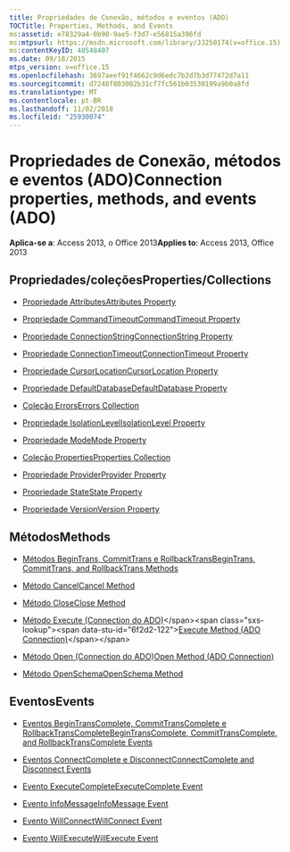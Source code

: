 ```yaml
---
title: Propriedades de Conexão, métodos e eventos (ADO)
TOCTitle: Properties, Methods, and Events
ms:assetid: e78329a4-0b90-9ae5-f3d7-e56815a396fd
ms:mtpsurl: https://msdn.microsoft.com/library/JJ250174(v=office.15)
ms:contentKeyID: 48548407
ms.date: 09/18/2015
mtps_version: v=office.15
ms.openlocfilehash: 3697aeef91f4662c9d6edc7b2d7b3d77472d7a11
ms.sourcegitcommit: d7248f803002b31cf7fc561b03530199a9b0a8fd
ms.translationtype: MT
ms.contentlocale: pt-BR
ms.lasthandoff: 11/02/2018
ms.locfileid: "25930074"
---
```

# <a name="connection-properties-methods-and-events-ado"></a><span data-ttu-id="6f2d2-102">Propriedades de Conexão, métodos e eventos (ADO)</span><span class="sxs-lookup"><span data-stu-id="6f2d2-102">Connection properties, methods, and events (ADO)</span></span>

<span data-ttu-id="6f2d2-103">**Aplica-se a**: Access 2013, o Office 2013</span><span class="sxs-lookup"><span data-stu-id="6f2d2-103">**Applies to**: Access 2013, Office 2013</span></span>

## <a name="propertiescollections"></a><span data-ttu-id="6f2d2-104">Propriedades/coleções</span><span class="sxs-lookup"><span data-stu-id="6f2d2-104">Properties/Collections</span></span>

- [<span data-ttu-id="6f2d2-105">Propriedade Attributes</span><span class="sxs-lookup"><span data-stu-id="6f2d2-105">Attributes Property</span></span>](attributes-property-ado.md)

- [<span data-ttu-id="6f2d2-106">Propriedade CommandTimeout</span><span class="sxs-lookup"><span data-stu-id="6f2d2-106">CommandTimeout Property</span></span>](commandtimeout-property-ado.md)

- [<span data-ttu-id="6f2d2-107">Propriedade ConnectionString</span><span class="sxs-lookup"><span data-stu-id="6f2d2-107">ConnectionString Property</span></span>](connectionstring-property-ado.md)

- [<span data-ttu-id="6f2d2-108">Propriedade ConnectionTimeout</span><span class="sxs-lookup"><span data-stu-id="6f2d2-108">ConnectionTimeout Property</span></span>](connectiontimeout-property-ado.md)

- [<span data-ttu-id="6f2d2-109">Propriedade CursorLocation</span><span class="sxs-lookup"><span data-stu-id="6f2d2-109">CursorLocation Property</span></span>](cursorlocation-property-ado.md)

- [<span data-ttu-id="6f2d2-110">Propriedade DefaultDatabase</span><span class="sxs-lookup"><span data-stu-id="6f2d2-110">DefaultDatabase Property</span></span>](defaultdatabase-property-ado.md)

- [<span data-ttu-id="6f2d2-111">Coleção Errors</span><span class="sxs-lookup"><span data-stu-id="6f2d2-111">Errors Collection</span></span>](errors-collection-ado.md)

- [<span data-ttu-id="6f2d2-112">Propriedade IsolationLevel</span><span class="sxs-lookup"><span data-stu-id="6f2d2-112">IsolationLevel Property</span></span>](isolationlevel-property-ado.md)

- [<span data-ttu-id="6f2d2-113">Propriedade Mode</span><span class="sxs-lookup"><span data-stu-id="6f2d2-113">Mode Property</span></span>](mode-property-ado.md)

- [<span data-ttu-id="6f2d2-114">Coleção Properties</span><span class="sxs-lookup"><span data-stu-id="6f2d2-114">Properties Collection</span></span>](properties-collection-ado.md)

- [<span data-ttu-id="6f2d2-115">Propriedade Provider</span><span class="sxs-lookup"><span data-stu-id="6f2d2-115">Provider Property</span></span>](provider-property-ado.md)

- [<span data-ttu-id="6f2d2-116">Propriedade State</span><span class="sxs-lookup"><span data-stu-id="6f2d2-116">State Property</span></span>](state-property-ado.md)

- [<span data-ttu-id="6f2d2-117">Propriedade Version</span><span class="sxs-lookup"><span data-stu-id="6f2d2-117">Version Property</span></span>](version-property-ado.md)

## <a name="methods"></a><span data-ttu-id="6f2d2-118">Métodos</span><span class="sxs-lookup"><span data-stu-id="6f2d2-118">Methods</span></span>

- [<span data-ttu-id="6f2d2-119">Métodos BeginTrans, CommitTrans e RollbackTrans</span><span class="sxs-lookup"><span data-stu-id="6f2d2-119">BeginTrans, CommitTrans, and RollbackTrans Methods</span></span>](begintrans-committrans-and-rollbacktrans-methods-ado.md)

- [<span data-ttu-id="6f2d2-120">Método Cancel</span><span class="sxs-lookup"><span data-stu-id="6f2d2-120">Cancel Method</span></span>](cancel-method-ado.md)

- [<span data-ttu-id="6f2d2-121">Método Close</span><span class="sxs-lookup"><span data-stu-id="6f2d2-121">Close Method</span></span>](close-method-ado.md)

- <span data-ttu-id="6f2d2-122">[Método Execute (Connection do ADO)](https://msdn.microsoft.com/library/jj249832\(v=office.15\))</span><span class="sxs-lookup"><span data-stu-id="6f2d2-122">[Execute Method (ADO Connection)](https://msdn.microsoft.com/library/jj249832\(v=office.15\))</span></span>

- [<span data-ttu-id="6f2d2-123">Método Open (Connection do ADO)</span><span class="sxs-lookup"><span data-stu-id="6f2d2-123">Open Method (ADO Connection)</span></span>](open-method-ado-connection.md)

- [<span data-ttu-id="6f2d2-124">Método OpenSchema</span><span class="sxs-lookup"><span data-stu-id="6f2d2-124">OpenSchema Method</span></span>](openschema-method-ado.md)

## <a name="events"></a><span data-ttu-id="6f2d2-125">Eventos</span><span class="sxs-lookup"><span data-stu-id="6f2d2-125">Events</span></span>

- [<span data-ttu-id="6f2d2-126">Eventos BeginTransComplete, CommitTransComplete e RollbackTransComplete</span><span class="sxs-lookup"><span data-stu-id="6f2d2-126">BeginTransComplete, CommitTransComplete, and RollbackTransComplete Events</span></span>](begintranscomplete-committranscomplete-and-rollbacktranscomplete-events-ado.md)

- [<span data-ttu-id="6f2d2-127">Eventos ConnectComplete e Disconnect</span><span class="sxs-lookup"><span data-stu-id="6f2d2-127">ConnectComplete and Disconnect Events</span></span>](connectcomplete-and-disconnect-events-ado.md)

- [<span data-ttu-id="6f2d2-128">Evento ExecuteComplete</span><span class="sxs-lookup"><span data-stu-id="6f2d2-128">ExecuteComplete Event</span></span>](executecomplete-event-ado.md)

- [<span data-ttu-id="6f2d2-129">Evento InfoMessage</span><span class="sxs-lookup"><span data-stu-id="6f2d2-129">InfoMessage Event</span></span>](infomessage-event-ado.md)

- [<span data-ttu-id="6f2d2-130">Evento WillConnect</span><span class="sxs-lookup"><span data-stu-id="6f2d2-130">WillConnect Event</span></span>](willconnect-event-ado.md)

- [<span data-ttu-id="6f2d2-131">Evento WillExecute</span><span class="sxs-lookup"><span data-stu-id="6f2d2-131">WillExecute Event</span></span>](willexecute-event-ado.md)

